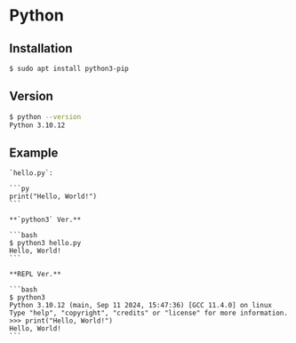 # Python

## Installation

```bash
$ sudo apt install python3-pip
```

## Version

```bash
$ python --version
Python 3.10.12
```

## Example

````{tab} Code
`hello.py`:

```py
print("Hello, World!")
```
````

````{tab} Console
**`python3` Ver.**

```bash
$ python3 hello.py
Hello, World!
```

**REPL Ver.**

```bash
$ python3
Python 3.10.12 (main, Sep 11 2024, 15:47:36) [GCC 11.4.0] on linux
Type "help", "copyright", "credits" or "license" for more information.
>>> print("Hello, World!")
Hello, World!
```
````

